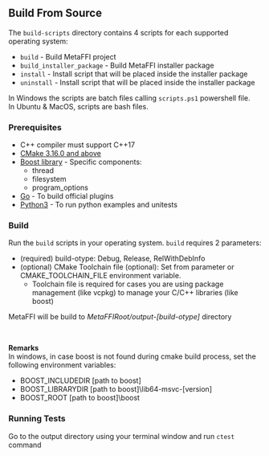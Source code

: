## Build From Source
The `build-scripts` directory contains 4 scripts for each supported operating system:
* `build` - Build MetaFFI project
* `build_installer_package` - Build MetaFFI installer package
* `install` - Install script that will be placed inside the installer package
* `uninstall` - Install script that will be placed inside the installer package

In Windows the scripts are batch files calling `scripts.ps1` powershell file.\
In Ubuntu & MacOS, scripts are bash files. 

### Prerequisites
* C++ compiler must support C++17
* [CMake 3.16.0 and above](https://cmake.org/install/)
* [Boost library](https://www.boost.org/) - Specific components: 
    * thread
    * filesystem
    * program_options
* [Go](https://golang.org/dl/) - To build official plugins
* [Python3](https://www.python.org/downloads/) - To run python examples and unitests 

### Build
Run the `build` scripts in your operating system. `build` requires 2 parameters:
* (required) build-otype: Debug, Release, RelWithDebInfo
* (optional) CMake Toolchain file (optional): Set from parameter or CMAKE_TOOLCHAIN_FILE environment variable.
    * Toolchain file is required for cases you are using package management (like vcpkg) to manage your C/C++ libraries (like boost)

MetaFFI will be build to *MetaFFIRoot/output-[build-otype]* directory

<BR />

**Remarks**\
In windows, in case boost is not found during cmake build process, set the following environment variables:
* BOOST_INCLUDEDIR    [path to boost]
* BOOST_LIBRARYDIR    [path to boost]\lib64-msvc-[version]
* BOOST_ROOT          [path to boost]\boost

### Running Tests
Go to the output directory using your terminal window and run `ctest` command